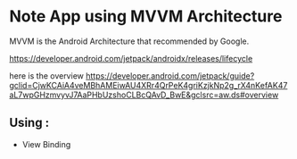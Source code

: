 # Note App using MVVM Architecture
MVVM is the Android Architecture that recommended by Google.

https://developer.android.com/jetpack/androidx/releases/lifecycle

here is the overview https://developer.android.com/jetpack/guide?gclid=CjwKCAiA4veMBhAMEiwAU4XRr4QrPeK4griKzjkNp2g_rX4nKefAK47aL7wpGHzmvyvJ7AaPHbUzshoCLBcQAvD_BwE&gclsrc=aw.ds#overview

## Using :

- View Binding


